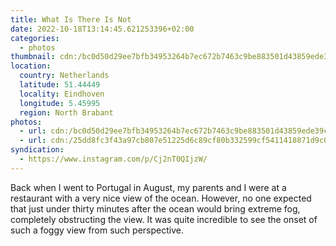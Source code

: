 ```yaml
---
title: What Is There Is Not
date: 2022-10-18T13:14:45.621253396+02:00
categories:
  - photos
thumbnail: cdn:/bc0d50d29ee7bfb34953264b7ec672b7463c9be883501d43859ede39c7e20e0c
location:
  country: Netherlands
  latitude: 51.44449
  locality: Eindhoven
  longitude: 5.45995
  region: North Brabant
photos:
  - url: cdn:/bc0d50d29ee7bfb34953264b7ec672b7463c9be883501d43859ede39c7e20e0c
  - url: cdn:/25dd8fc3f43a97cb807e51225d6c89cf80b332599cf5411418871d9c042c15ba
syndication:
  - https://www.instagram.com/p/Cj2nT0QIjzW/
---
```


Back when I went to Portugal in August, my parents and I were at a restaurant with a very nice view of the ocean. However, no one expected that just under thirty minutes after the ocean would bring extreme fog, completely obstructing the view. It was quite incredible to see the onset of such a foggy view from such perspective.
